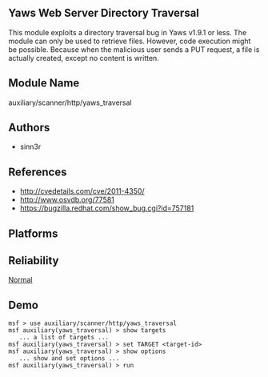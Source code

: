 ## Yaws Web Server Directory Traversal

This module exploits a directory traversal bug in Yaws 
v1.9.1 or less. The module can only be used to retrieve 
files. However, code execution might be possible. Because 
when the malicious user sends a PUT request, a file is 
actually created, except no content is written.


## Module Name
auxiliary/scanner/http/yaws_traversal

## Authors
* sinn3r


## References
* http://cvedetails.com/cve/2011-4350/
* http://www.osvdb.org/77581
* https://bugzilla.redhat.com/show_bug.cgi?id=757181




## Platforms


## Reliability
[Normal](https://github.com/rapid7/metasploit-framework/wiki/Exploit-Ranking)

## Demo

```
msf > use auxiliary/scanner/http/yaws_traversal
msf auxiliary(yaws_traversal) > show targets
   ... a list of targets ...
msf auxiliary(yaws_traversal) > set TARGET <target-id>
msf auxiliary(yaws_traversal) > show options
   ... show and set options ...
msf auxiliary(yaws_traversal) > run
```
    
    